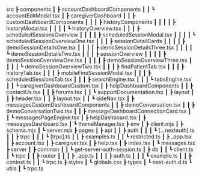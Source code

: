 

src
 ┣ components
 ┃ ┣ accountDashboardComponents
 ┃ ┃ ┗ accountEditModal.tsx
 ┃ ┣ caregiverDashboard
 ┃ ┃ ┣ customDashboardComponents
 ┃ ┃ ┃ ┣ historyComponents
 ┃ ┃ ┃ ┃ ┣ historyModal.tsx
 ┃ ┃ ┃ ┃ ┗ historyOverview.tsx
 ┃ ┃ ┃ ┣ scheduledSessionsOverview
 ┃ ┃ ┃ ┃ ┣ scheduledSessionModal.tsx
 ┃ ┃ ┃ ┃ ┗ scheduledSessionOverviewOne.tsx
 ┃ ┃ ┃ ┣ sessionDetailCards
 ┃ ┃ ┃ ┃ ┣ demoSessionDetailsOne.tsx
 ┃ ┃ ┃ ┃ ┣ demoSessionDetailsThree.tsx
 ┃ ┃ ┃ ┃ ┗ demoSessionDetailsTwo.tsx
 ┃ ┃ ┃ ┣ sessionOverview
 ┃ ┃ ┃ ┃ ┣ demoSessionOverviewOne.tsx
 ┃ ┃ ┃ ┃ ┣ demoSessionOverviewThree.tsx
 ┃ ┃ ┃ ┃ ┗ demoSessionOverviewTwo.tsx
 ┃ ┃ ┃ ┣ findPatientTab.tsx
 ┃ ┃ ┃ ┣ historyTab.tsx
 ┃ ┃ ┃ ┣ mobileFindSessionModal.tsx
 ┃ ┃ ┃ ┣ scheduledSessionsTab.tsx
 ┃ ┃ ┃ ┣ searchEngine.tsx
 ┃ ┃ ┃ ┗ tabsEngine.tsx
 ┃ ┃ ┗ caregiverDashboardCustom.tsx
 ┃ ┣ helpDashboardComponents
 ┃ ┃ ┣ contactUs.tsx
 ┃ ┃ ┣ forums.tsx
 ┃ ┃ ┗ supportDocumentation.tsx
 ┃ ┣ layout
 ┃ ┃ ┣ header.tsx
 ┃ ┃ ┣ layout.tsx
 ┃ ┃ ┗ sideNav.tsx
 ┃ ┣ messagesCustomDashboardComponents
 ┃ ┃ ┣ demoConversation.tsx
 ┃ ┃ ┣ demoConversationTwo.tsx
 ┃ ┃ ┣ messageDashboardConnectionCard.tsx
 ┃ ┃ ┗ messagesPageEngine.tsx
 ┃ ┣ helpDashboard.tsx
 ┃ ┣ messagesDashboard.tsx
 ┃ ┗ themeManager.tsx
 ┣ env
 ┃ ┣ client.mjs
 ┃ ┣ schema.mjs
 ┃ ┗ server.mjs
 ┣ pages
 ┃ ┣ api
 ┃ ┃ ┣ auth
 ┃ ┃ ┃ ┗ [...nextauth].ts
 ┃ ┃ ┣ trpc
 ┃ ┃ ┃ ┗ [trpc].ts
 ┃ ┃ ┣ examples.ts
 ┃ ┃ ┗ restricted.ts
 ┃ ┣ _app.tsx
 ┃ ┣ account.tsx
 ┃ ┣ caregiver.tsx
 ┃ ┣ help.tsx
 ┃ ┣ index.tsx
 ┃ ┗ messages.tsx
 ┣ server
 ┃ ┣ common
 ┃ ┃ ┗ get-server-auth-session.ts
 ┃ ┣ db
 ┃ ┃ ┗ client.ts
 ┃ ┗ trpc
 ┃ ┃ ┣ router
 ┃ ┃ ┃ ┣ _app.ts
 ┃ ┃ ┃ ┣ auth.ts
 ┃ ┃ ┃ ┗ example.ts
 ┃ ┃ ┣ context.ts
 ┃ ┃ ┗ trpc.ts
 ┣ styles
 ┃ ┗ globals.css
 ┣ types
 ┃ ┗ next-auth.d.ts
 ┗ utils
 ┃ ┗ trpc.ts